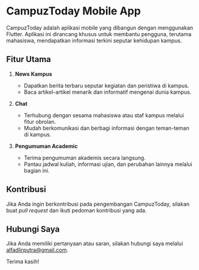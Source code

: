 # CampuzToday Mobile App

CampuzToday adalah aplikasi mobile yang dibangun dengan menggunakan Flutter. Aplikasi ini dirancang khusus untuk membantu pengguna, terutama mahasiswa, mendapatkan informasi terkini seputar kehidupan kampus.

## Fitur Utama

1. **News Kampus**

   - Dapatkan berita terbaru seputar kegiatan dan peristiwa di kampus.
   - Baca artikel-artikel menarik dan informatif mengenai dunia kampus.

2. **Chat**

   - Terhubung dengan sesama mahasiswa atau staf kampus melalui fitur obrolan.
   - Mudah berkomunikasi dan berbagi informasi dengan teman-teman di kampus.

3. **Pengumuman Academic**
   - Terima pengumuman akademis secara langsung.
   - Pantau jadwal kuliah, informasi ujian, dan perubahan lainnya melalui bagian ini.

## Kontribusi

Jika Anda ingin berkontribusi pada pengembangan CampuzToday, silakan buat _pull request_ dan ikuti pedoman kontribusi yang ada.

## Hubungi Saya

Jika Anda memiliki pertanyaan atau saran, silakan hubungi saya melalui [alfadlirputra@gmail.com](mailto:alfadlirputra.com).

Terima kasih!
